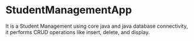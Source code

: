 # StudentManagementApp

It is a Student Management using core java and java database connectivity, it performs CRUD operations like insert, delete, and display.

